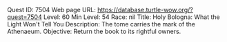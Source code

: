 Quest ID: 7504
Web page URL: https://database.turtle-wow.org/?quest=7504
Level: 60
Min Level: 54
Race: nil
Title: Holy Bologna: What the Light Won't Tell You
Description: The tome carries the mark of the Athenaeum.
Objective: Return the book to its rightful owners.
